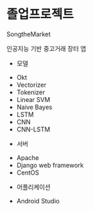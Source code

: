 # 졸업프로젝트

SongtheMarket

인공지능 기반 중고거래 장터 앱

* 모델
- Okt
- Vectorizer
- Tokenizer
- Linear SVM
- Naive Bayes
- LSTM
- CNN
- CNN-LSTM

* 서버
- Apache
- Django web framework
- CentOS

* 어플리케이션
- Android Studio
